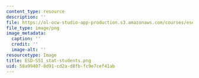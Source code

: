 ```yaml
---
content_type: resource
description: ''
file: https://ol-ocw-studio-app-production.s3.amazonaws.com/courses/esd-s51-systems-leadership-and-management-praxis-summer-2014/58a994070d91cd2ad8fbfc9e7cef41ab_ESD-S51_stat-students.png
file_type: image/png
image_metadata:
  caption: ''
  credit: ''
  image-alt: ''
resourcetype: Image
title: ESD-S51_stat-students.png
uid: 58a99407-0d91-cd2a-d8fb-fc9e7cef41ab
---
```

